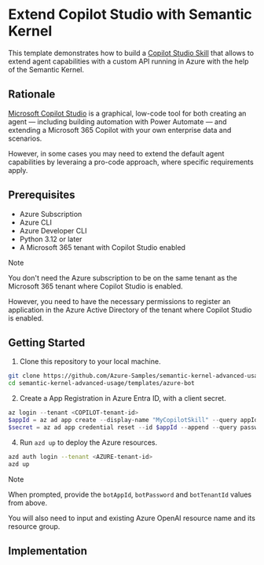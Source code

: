 # Extend Copilot Studio with Semantic Kernel

This template demonstrates how to build a [Copilot Studio Skill](https://learn.microsoft.com/en-us/microsoft-copilot-studio/configuration-add-skills#troubleshoot-errors-during-skill-registration) that allows to extend agent capabilities with a custom API running in Azure with the help of the Semantic Kernel.

## Rationale

[Microsoft Copilot Studio](https://learn.microsoft.com/en-us/microsoft-copilot-studio/fundamentals-what-is-copilot-studio) is a graphical, low-code tool for both creating an agent — including building automation with Power Automate — and extending a Microsoft 365 Copilot with your own enterprise data and scenarios.

However, in some cases you may need to extend the default agent capabilities by leveraing a pro-code approach, where specific requirements apply.

## Prerequisites

- Azure Subscription
- Azure CLI
- Azure Developer CLI
- Python 3.12 or later
- A Microsoft 365 tenant with Copilot Studio enabled

> [!NOTE]
> You don't need the Azure subscription to be on the same tenant as the Microsoft 365 tenant where Copilot Studio is enabled.
>
> However, you need to have the necessary permissions to register an application in the Azure Active Directory of the tenant where Copilot Studio is enabled.

## Getting Started

1. Clone this repository to your local machine.

```bash
git clone https://github.com/Azure-Samples/semantic-kernel-advanced-usage
cd semantic-kernel-advanced-usage/templates/azure-bot
```

2. Create a App Registration in Azure Entra ID, with a client secret.

```powershell
az login --tenant <COPILOT-tenant-id>
$appId = az ad app create --display-name "MyCopilotSkill" --query appId -o tsv
$secret = az ad app credential reset --id $appId --append --query password -o tsv
```

4. Run `azd up` to deploy the Azure resources.

```bash
azd auth login --tenant <AZURE-tenant-id>
azd up
```

> [!NOTE]
> When prompted, provide the `botAppId`, `botPassword` and `botTenantId` values from above.
>
> You will also need to input and existing Azure OpenAI resource name and its resource group.

## Implementation
